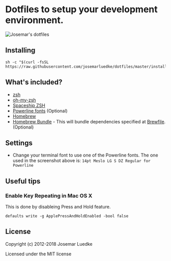# Dotfiles to setup your development environment.

![Josemar's dotfiles](https://user-images.githubusercontent.com/230476/37551141-63bb47ca-2957-11e8-86c3-7e8c2b2a66cb.png)


## Installing

```
sh -c "$(curl -fsSL https://raw.githubusercontent.com/josemarluedke/dotfiles/master/install.sh)"
```

## What's included?

- [zsh](http://www.zsh.org/)
- [oh-my-zsh](https://github.com/robbyrussell/oh-my-zsh)
- [Spaceship ZSH](https://github.com/denysdovhan/spaceship-prompt)
- [Powerline fonts](https://github.com/powerline/fonts) (Optional)
- [Homebrew](https://brew.sh/)
- [Homebrew Bundle](https://github.com/Homebrew/homebrew-bundle) - This will
    bundle dependencies specified at [Brewfile](./Brewfile). (Optional)

## Settings

- Change your terminal font to use one of the Powerline fonts. The one used in the screenshot above is: `14pt Meslo LG S DZ Regular for Powerline`

## Useful tips

### Enable Key Repeating in Mac OS X

This is done by disableing Press and Hold feature.

`defaults write -g ApplePressAndHoldEnabled -bool false`

## License

Copyright (c) 2012-2018 Josemar Luedke

Licensed under the MIT license
